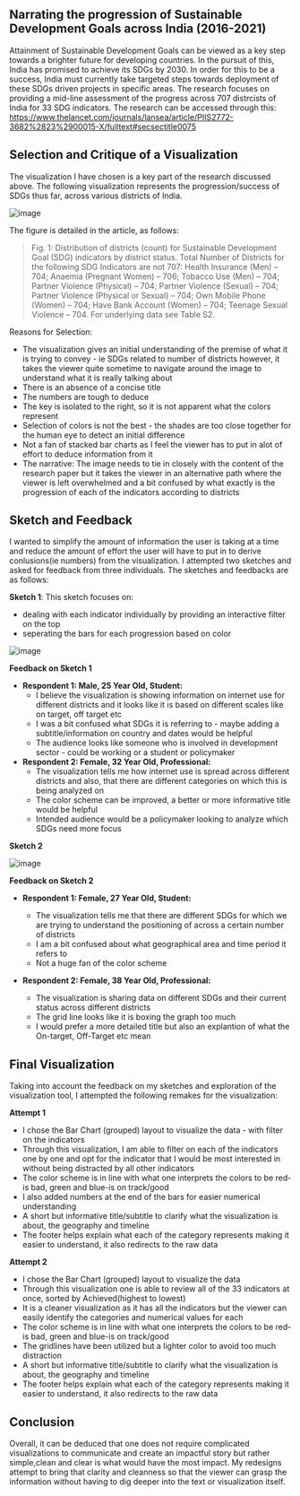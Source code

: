 ## Narrating the progression of Sustainable Development Goals across India (2016-2021)
Attainment of Sustainable Development Goals can be viewed as a key step towards a brighter future for developing countries. In the pursuit of this, India has promised to achieve its SDGs by 2030. 
In order for this to be a success, India must currently take targeted steps towards deployment of these SDGs driven projects in specific areas. The research focuses on providing a mid-line assessment
of the progress across 707 distrcists of India for 33 SDG indicators. 
The research can be accessed through this: https://www.thelancet.com/journals/lansea/article/PIIS2772-3682%2823%2900015-X/fulltext#secsectitle0075

## Selection and Critique of a Visualization 
The visualization I have chosen is a key part of the research discussed above. The following visualization represents the progression/success of SDGs thus far, across various districts of India.

![image](https://github.com/hibahassan96/hibah-tswd-portfolio/assets/122888626/97634eed-ac35-4593-9a12-f4908c7902c6)

The figure is detailed in the article, as follows:
> Fig. 1: Distribution of districts (count) for Sustainable Development Goal (SDG) indicators by district status. Total Number of Districts for the following SDG Indicators are not 707: Health Insurance (Men) – 704; Anaemia (Pregnant Women) – 706; Tobacco Use (Men) – 704; Partner Violence (Physical) – 704; Partner Violence (Sexual) – 704; Partner Violence (Physical or Sexual) – 704; Own Mobile Phone (Women) – 704; Have Bank Account (Women) – 704; Teenage Sexual Violence – 704. For underlying data see Table S2.

Reasons for Selection:
- The visualization gives an initial understanding of the premise of what it is trying to convey - ie SDGs related to number of districts however, it takes the viewer quite sometime to navigate around the image to understand what it is really talking about
- There is an absence of a concise title
- The numbers are tough to deduce
- The key is isolated to the right, so it is not apparent what the colors represent
- Selection of colors is not the best - the shades are too close together for the human eye to detect an initial difference
- Not a fan of stacked bar charts as I feel the viewer has to put in alot of effort to deduce information from it
- The narrative: The image needs to tie in closely with the content of the research paper but it takes the viewer in an alternative path where the viewer is left overwhelmed and a bit confused by what exactly is the progression of each of the indicators according to districts

## Sketch and Feedback
I wanted to simplify the amount of information the user is taking at a time and reduce the amount of effort the user will have to put in to derive conlusions(ie numbers) from the visualization. I attempted two sketches and asked for feedback from three individuals.
The sketches and feedbacks are as follows:

**Sketch 1**: This sketch focuses on:
- dealing with each indicator individually by providing an interactive filter on the top
- seperating the bars for each progression based on color
  
![image](https://github.com/hibahassan96/hibah-tswd-portfolio/assets/122888626/d1a97247-1a85-49c8-b1b1-859f37b2c70c)

**Feedback on Sketch 1**
- **Respondent 1: Male, 25 Year Old, Student:**
    - I believe the visualization is showing information on internet use for different districts and it looks like it is based on different scales like on target, off target etc
    - I was a bit confused what SDGs it is referring to - maybe adding a subtitle/information on country and dates would be helpful
    - The audience looks like someone who is involved in development sector - could be working or a student or policymaker
- **Respondent 2: Female, 32 Year Old, Professional:**
    - The visualization tells me how internet use is spread across different districts and also, that there are different categories on which this is being analyzed on
    - The color scheme can be improved, a better or more informative title would be helpful
    - Intended audience would be a policymaker looking to analyze which SDGs need more focus  

**Sketch 2**

![image](https://github.com/hibahassan96/hibah-tswd-portfolio/assets/122888626/af7e1d6c-d5a0-46d1-a441-6fec7283e1e1)

**Feedback on Sketch 2**
- **Respondent 1: Female, 27 Year Old, Student:**
  - The visualization tells me that there are different SDGs for which we are trying to understand the positioning of across a certain number of districts
  - I am a bit confused about what geographical area and time period it refers to
  - Not a huge fan of the color scheme
   
- **Respondent 2: Female, 38 Year Old, Professional:**
    - The visualization is sharing data on different SDGs and their current status across different districts
    - The grid line looks like it is boxing the graph too much
    - I would prefer a more detailed title but also an explantion of what the On-target, Off-Target etc mean
 
## Final Visualization 
 
 Taking into account the feedback on my sketches and exploration of the visualization tool, I attempted the following remakes for the visualization:
 
 **Attempt 1**
 - I chose the Bar Chart (grouped) layout to visualize the data - with filter on the indicators
 - Through this visualization, I am able to filter on each of the indicators one by one and opt for the indicator that I would be most interested in without being distracted by all other indicators
 - The color scheme is in line with what one interprets the colors to be red-is bad, green and blue-is on track/good
 - I also added numbers at the end of the bars for easier numerical understanding 
 - A short but informative title/subtitle to clarify what the visualization is about, the geography and timeline
 - The footer helps explain what each of the category represents making it easier to understand, it also redirects to the raw data 
   
<div class="flourish-embed flourish-chart" data-src="visualisation/15087347"><script src="https://public.flourish.studio/resources/embed.js"></script></div>


  **Attempt 2**
 - I chose the Bar Chart (grouped) layout to visualize the data 
 - Through this visualization one is able to review all of the 33 indicators at once, sorted by Achieved(highest to lowest)
 - It is a cleaner visualization as it has all the indicators but the viewer can easily identify the categories and numerical values for each 
 - The color scheme is in line with what one interprets the colors to be red-is bad, green and blue-is on track/good
 - The gridlines have been utilized but a lighter color to avoid too much distraction 
 - A short but informative title/subtitle to clarify what the visualization is about, the geography and timeline
 - The footer helps explain what each of the category represents making it easier to understand, it also redirects to the raw data

<div class="flourish-embed flourish-chart" data-src="visualisation/15079595"><script src="https://public.flourish.studio/resources/embed.js"></script></div>

## Conclusion
Overall, it can be deduced that one does not require complicated visualizations to communicate and create an impactful story but rather simple,clean and clear is what would have the most impact. My redesigns attempt to bring that clarity and cleanness so that the viewer can grasp the information without having to dig deeper into the text or visualization itself. 
